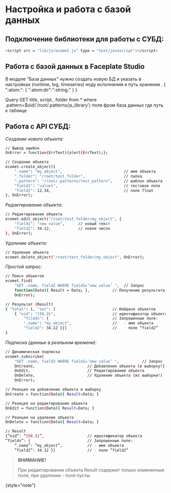 # Настройка и работа с базой данных

## Подключение библиотеки для работы с СУБД:

```bash
<script src = "lib/js/ecomet.js" type = "text/javascript"></script>
```

## Работа с базой данных в Faceplate Studio

В модуле "База данных" нужно создать новую БД и указать в настройках (runtime, log, timeseries) ноду исполнения и путь хранения .
{
":atom:<INSERT NODE NAME HERE>": {
":atom:dir":":string:<INSERT NODE DIRECTORY HERE>"
}
}


Query
GET title, script, .folder from * where .pattern=$oid('/root/.patterns/js_library')
поля фром база данных где путь к таблице

## Работа с API СУБД:

*Создание нового объекта:*

``` bash
// Вывод ошибок
OnError = function(ErrText){alert(ErrText);};

// Создание объекта
ecomet.create_object({
    ".name": "my_object",                           // имя объекта
    ".folder": "/root/test_folder",                 // папка
    ".pattern": "/root/.patterns/test_pattern",     // шаблон объекта
    "field1": "value1",                             // тестовое поле
    "field2": 12.34,                                // поле float
}, OnError);
```

*Редактирование объекта:*

``` bash
// Редактирование объекта
ecomet.edit_object("/root/test_folder/my_object", {
    "field1": "new value",      // новый текст 
    "field2": 34.12,            // новое число
}, OnError);
```

*Удаление объекта:*

```bash
// Удаление объекта
ecomet.delete_object("/root/test_folder/my_object", OnError);
```

*Простой запрос:*

```bash 
// Поиск объектов
ecomet.find(
    "GET .name, field2 WHERE field1=’new value’ ",  // Запрос
    function(Data){ Result = Data; },          // Получение результата
    OnError);

// Результат (Result)
{ "total": 1, "set": [                         // Найдено объектов
    { "oid": "{58,3}",                         // идентификатор объекта
        "fileds": {                            // Запрошенные поля:
        ".name": "my_object",                  //   - имя объекта
        "field2": 34.12 }}]                    //   - поле “field2”
}
```

*Подписка (данные в реальном времени):*

```bash 
// Динамическая подписка
ecomet.subscribe(
    "GET .name, field2 WHERE field1=’new value’ ",          // Запрос
    OnCreate,                       // Добавление объекта (в выборку!)
    OnEdit,                         // Редактирование объекта
    OnDelete,                       // Удаление объекта (из выборки!)
    OnError);

// Реакция на добавление объекта в выборку
OnCreate = function(Data){ Result=Data; }

// Реакция на редактирование объекта
OnEdit = function(Data){ Result=Data; }

// Реакция на удаление объекта
OnDelete = function(Data){ Result=Data; }

// Result
{“oid”: “{58,3}”,                   // идентификатор объекта
“fields”: {                         // Запрошенные поля:
    “.name”: “my_object”,           // - имя объекта
    “field2”: 34.12 }}              // - поле “field2”
```

> **ВНИМАНИЕ!**
>
> При редактировании объекта Result содержит только измененные поля, при удалении - поля пусты.
>
{style="note"}
